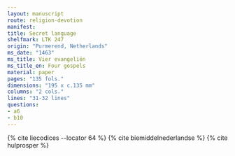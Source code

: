 ```yaml
---
layout: manuscript
route: religion-devotion
manifest: 
title: Secret language
shelfmark: LTK 247
origin: "Purmerend, Netherlands"
ms_date: "1463"
ms_title: Vier evangeliën
ms_title_en: Four gospels
material: paper
pages: "135 fols."
dimensions: "195 x c.135 mm"
columns: "2 cols."
lines: "31-32 lines"
questions:
- a6
- b10
---
```


{% cite liecodices --locator 64 %}
{% cite biemiddelnederlandse %}
{% cite hulprosper %}